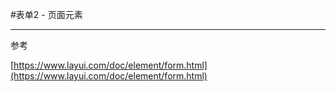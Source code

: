#表单2 - 页面元素


----------

参考

[https://www.layui.com/doc/element/form.html](https://www.layui.com/doc/element/form.html)


